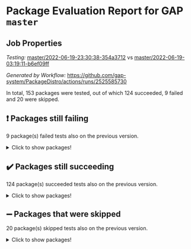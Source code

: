 # Package Evaluation Report for GAP `master`

## Job Properties

*Testing:* [master/2022-06-19-23:30:38-354a3712](https://github.com/gap-system/PackageDistro/blob/data/reports/master/2022-06-19-23:30:38-354a3712) vs [master/2022-06-19-03:19:11-b6ef09ff](https://github.com/gap-system/PackageDistro/blob/data/reports/master/2022-06-19-03:19:11-b6ef09ff)

*Generated by Workflow:* https://github.com/gap-system/PackageDistro/actions/runs/2525585730

In total, 153 packages were tested, out of which 124 succeeded, 9 failed and 20 were skipped.

## :exclamation: Packages still failing

9 package(s) failed tests also on the previous version.
<details><summary>Click to show packages!</summary>

- fining 1.4.1 [(failure)](https://github.com/gap-system/PackageDistro/runs/6958257848?check_suite_focus=true)
- francy 1.2.4 [(failure)](https://github.com/gap-system/PackageDistro/runs/6958258099?check_suite_focus=true)
- hap 1.41 [(failure)](https://github.com/gap-system/PackageDistro/runs/6958258668?check_suite_focus=true)
- normalizinterface 1.3.2 [(failure)](https://github.com/gap-system/PackageDistro/runs/6958259707?check_suite_focus=true)
- packagemanager 1.2 [(failure)](https://github.com/gap-system/PackageDistro/runs/6958259862?check_suite_focus=true)
- rcwa 4.6.4 [(failure)](https://github.com/gap-system/PackageDistro/runs/6958260181?check_suite_focus=true)
- recog 1.3.2 [(failure)](https://github.com/gap-system/PackageDistro/runs/6958260328?check_suite_focus=true)
- semigroups 4.0.0 [(failure)](https://github.com/gap-system/PackageDistro/runs/6958260819?check_suite_focus=true)
- ugaly 4.0.2 [(failure)](https://github.com/gap-system/PackageDistro/runs/6958261369?check_suite_focus=true)
</details>

## :heavy_check_mark: Packages still succeeding

124 package(s) succeeded tests also on the previous version.
<details><summary>Click to show packages!</summary>

- ace 5.4 [(success)](https://github.com/gap-system/PackageDistro/runs/6958255957?check_suite_focus=true)
- aclib 1.3.2 [(success)](https://github.com/gap-system/PackageDistro/runs/6958255985?check_suite_focus=true)
- agt 0.2 [(success)](https://github.com/gap-system/PackageDistro/runs/6958256028?check_suite_focus=true)
- alnuth 3.2.1 [(success)](https://github.com/gap-system/PackageDistro/runs/6958256115?check_suite_focus=true)
- anupq 3.2.6 [(success)](https://github.com/gap-system/PackageDistro/runs/6958256169?check_suite_focus=true)
- atlasrep 2.1.2 [(success)](https://github.com/gap-system/PackageDistro/runs/6958256201?check_suite_focus=true)
- autodoc 2022.03.10 [(success)](https://github.com/gap-system/PackageDistro/runs/6958256243?check_suite_focus=true)
- automata 1.15 [(success)](https://github.com/gap-system/PackageDistro/runs/6958256285?check_suite_focus=true)
- automgrp 1.3.2 [(success)](https://github.com/gap-system/PackageDistro/runs/6958256325?check_suite_focus=true)
- autpgrp 1.10.2 [(success)](https://github.com/gap-system/PackageDistro/runs/6958256399?check_suite_focus=true)
- cap 2022.06-03 [(success)](https://github.com/gap-system/PackageDistro/runs/6958256475?check_suite_focus=true)
- caratinterface 2.3.3 [(success)](https://github.com/gap-system/PackageDistro/runs/6958256528?check_suite_focus=true)
- cddinterface 2020.06.24 [(success)](https://github.com/gap-system/PackageDistro/runs/6958256587?check_suite_focus=true)
- circle 1.6.5 [(success)](https://github.com/gap-system/PackageDistro/runs/6958256640?check_suite_focus=true)
- classicpres 1.22 [(success)](https://github.com/gap-system/PackageDistro/runs/6958256692?check_suite_focus=true)
- cohomolo 1.6.10 [(success)](https://github.com/gap-system/PackageDistro/runs/6958256746?check_suite_focus=true)
- congruence 1.2.4 [(success)](https://github.com/gap-system/PackageDistro/runs/6958256789?check_suite_focus=true)
- corelg 1.56 [(success)](https://github.com/gap-system/PackageDistro/runs/6958256808?check_suite_focus=true)
- crime 1.6 [(success)](https://github.com/gap-system/PackageDistro/runs/6958256845?check_suite_focus=true)
- crisp 1.4.5 [(success)](https://github.com/gap-system/PackageDistro/runs/6958256867?check_suite_focus=true)
- crypting 0.10 [(success)](https://github.com/gap-system/PackageDistro/runs/6958256897?check_suite_focus=true)
- cryst 4.1.24 [(success)](https://github.com/gap-system/PackageDistro/runs/6958256926?check_suite_focus=true)
- crystcat 1.1.9 [(success)](https://github.com/gap-system/PackageDistro/runs/6958256965?check_suite_focus=true)
- ctbllib 1.3.4 [(success)](https://github.com/gap-system/PackageDistro/runs/6958257023?check_suite_focus=true)
- cubefree 1.19 [(success)](https://github.com/gap-system/PackageDistro/runs/6958257077?check_suite_focus=true)
- curlinterface 2.2.2 [(success)](https://github.com/gap-system/PackageDistro/runs/6958257148?check_suite_focus=true)
- cvec 2.7.5 [(success)](https://github.com/gap-system/PackageDistro/runs/6958257231?check_suite_focus=true)
- datastructures 0.2.7 [(success)](https://github.com/gap-system/PackageDistro/runs/6958257383?check_suite_focus=true)
- deepthought 1.0.5 [(success)](https://github.com/gap-system/PackageDistro/runs/6958257525?check_suite_focus=true)
- design 1.7 [(success)](https://github.com/gap-system/PackageDistro/runs/6958257607?check_suite_focus=true)
- difsets 2.3.1 [(success)](https://github.com/gap-system/PackageDistro/runs/6958257655?check_suite_focus=true)
- digraphs 1.5.3 [(success)](https://github.com/gap-system/PackageDistro/runs/6958257691?check_suite_focus=true)
- edim 1.3.5 [(success)](https://github.com/gap-system/PackageDistro/runs/6958257713?check_suite_focus=true)
- example 4.3.1 [(success)](https://github.com/gap-system/PackageDistro/runs/6958257740?check_suite_focus=true)
- factint 1.6.3 [(success)](https://github.com/gap-system/PackageDistro/runs/6958257761?check_suite_focus=true)
- ferret 1.0.7 [(success)](https://github.com/gap-system/PackageDistro/runs/6958257784?check_suite_focus=true)
- fga 1.4.0 [(success)](https://github.com/gap-system/PackageDistro/runs/6958257814?check_suite_focus=true)
- float 1.0.3 [(success)](https://github.com/gap-system/PackageDistro/runs/6958257889?check_suite_focus=true)
- format 1.4.3 [(success)](https://github.com/gap-system/PackageDistro/runs/6958257935?check_suite_focus=true)
- forms 1.2.7 [(success)](https://github.com/gap-system/PackageDistro/runs/6958257991?check_suite_focus=true)
- fplsa 1.2.5 [(success)](https://github.com/gap-system/PackageDistro/runs/6958258025?check_suite_focus=true)
- fr 2.4.8 [(success)](https://github.com/gap-system/PackageDistro/runs/6958258059?check_suite_focus=true)
- fwtree 1.3 [(success)](https://github.com/gap-system/PackageDistro/runs/6958258154?check_suite_focus=true)
- gbnp 1.0.5 [(success)](https://github.com/gap-system/PackageDistro/runs/6958258204?check_suite_focus=true)
- generalizedmorphismsforcap 2022.05-01 [(success)](https://github.com/gap-system/PackageDistro/runs/6958258276?check_suite_focus=true)
- genss 1.6.6 [(success)](https://github.com/gap-system/PackageDistro/runs/6958258320?check_suite_focus=true)
- gradedringforhomalg 2022.03-01 [(success)](https://github.com/gap-system/PackageDistro/runs/6958258362?check_suite_focus=true)
- grape 4.8.5 [(success)](https://github.com/gap-system/PackageDistro/runs/6958258415?check_suite_focus=true)
- groupoids 1.69 [(success)](https://github.com/gap-system/PackageDistro/runs/6958258464?check_suite_focus=true)
- grpconst 2.6.2 [(success)](https://github.com/gap-system/PackageDistro/runs/6958258514?check_suite_focus=true)
- guarana 0.96.3 [(success)](https://github.com/gap-system/PackageDistro/runs/6958258559?check_suite_focus=true)
- guava 3.16 [(success)](https://github.com/gap-system/PackageDistro/runs/6958258607?check_suite_focus=true)
- hapcryst 0.1.14 [(success)](https://github.com/gap-system/PackageDistro/runs/6958258751?check_suite_focus=true)
- hecke 1.5.3 [(success)](https://github.com/gap-system/PackageDistro/runs/6958258790?check_suite_focus=true)
- help 3.5 [(success)](https://github.com/gap-system/PackageDistro/runs/6958258839?check_suite_focus=true)
- idrel 2.44 [(success)](https://github.com/gap-system/PackageDistro/runs/6958258877?check_suite_focus=true)
- images 1.3.1 [(success)](https://github.com/gap-system/PackageDistro/runs/6958258925?check_suite_focus=true)
- intpic 0.3.0 [(success)](https://github.com/gap-system/PackageDistro/runs/6958258960?check_suite_focus=true)
- io 4.7.2 [(success)](https://github.com/gap-system/PackageDistro/runs/6958259007?check_suite_focus=true)
- irredsol 1.4.3 [(success)](https://github.com/gap-system/PackageDistro/runs/6958259048?check_suite_focus=true)
- json 2.1.0 [(success)](https://github.com/gap-system/PackageDistro/runs/6958259096?check_suite_focus=true)
- jupyterkernel 1.4.1 [(success)](https://github.com/gap-system/PackageDistro/runs/6958259122?check_suite_focus=true)
- jupyterviz 1.5.1 [(success)](https://github.com/gap-system/PackageDistro/runs/6958259158?check_suite_focus=true)
- kan 1.34 [(success)](https://github.com/gap-system/PackageDistro/runs/6958259195?check_suite_focus=true)
- kbmag 1.5.9 [(success)](https://github.com/gap-system/PackageDistro/runs/6958259225?check_suite_focus=true)
- laguna 3.9.5 [(success)](https://github.com/gap-system/PackageDistro/runs/6958259249?check_suite_focus=true)
- liealgdb 2.2.1 [(success)](https://github.com/gap-system/PackageDistro/runs/6958259274?check_suite_focus=true)
- liepring 2.6 [(success)](https://github.com/gap-system/PackageDistro/runs/6958259302?check_suite_focus=true)
- liering 2.4.2 [(success)](https://github.com/gap-system/PackageDistro/runs/6958259321?check_suite_focus=true)
- linearalgebraforcap 2022.06-02 [(success)](https://github.com/gap-system/PackageDistro/runs/6958259343?check_suite_focus=true)
- loops 3.4.1 [(success)](https://github.com/gap-system/PackageDistro/runs/6958259379?check_suite_focus=true)
- lpres 1.0.3 [(success)](https://github.com/gap-system/PackageDistro/runs/6958259417?check_suite_focus=true)
- majoranaalgebras 1.4 [(success)](https://github.com/gap-system/PackageDistro/runs/6958259444?check_suite_focus=true)
- mapclass 1.4.5 [(success)](https://github.com/gap-system/PackageDistro/runs/6958259465?check_suite_focus=true)
- matgrp 0.64 [(success)](https://github.com/gap-system/PackageDistro/runs/6958259506?check_suite_focus=true)
- modisom 2.5.2 [(success)](https://github.com/gap-system/PackageDistro/runs/6958259533?check_suite_focus=true)
- modulepresentationsforcap 2022.05-03 [(success)](https://github.com/gap-system/PackageDistro/runs/6958259558?check_suite_focus=true)
- monoidalcategories 2022.06-04 [(success)](https://github.com/gap-system/PackageDistro/runs/6958259589?check_suite_focus=true)
- nconvex 2020.11-04 [(success)](https://github.com/gap-system/PackageDistro/runs/6958259621?check_suite_focus=true)
- nilmat 1.4.1 [(success)](https://github.com/gap-system/PackageDistro/runs/6958259657?check_suite_focus=true)
- nock 1.5 [(success)](https://github.com/gap-system/PackageDistro/runs/6958259682?check_suite_focus=true)
- nq 2.5.8 [(success)](https://github.com/gap-system/PackageDistro/runs/6958259739?check_suite_focus=true)
- numericalsgps 1.3.0 [(success)](https://github.com/gap-system/PackageDistro/runs/6958259767?check_suite_focus=true)
- openmath 11.5.1 [(success)](https://github.com/gap-system/PackageDistro/runs/6958259803?check_suite_focus=true)
- orb 4.8.4 [(success)](https://github.com/gap-system/PackageDistro/runs/6958259837?check_suite_focus=true)
- patternclass 2.4.2 [(success)](https://github.com/gap-system/PackageDistro/runs/6958259897?check_suite_focus=true)
- permut 2.0.4 [(success)](https://github.com/gap-system/PackageDistro/runs/6958259925?check_suite_focus=true)
- polenta 1.3.10 [(success)](https://github.com/gap-system/PackageDistro/runs/6958259959?check_suite_focus=true)
- polymaking 0.8.6 [(success)](https://github.com/gap-system/PackageDistro/runs/6958259979?check_suite_focus=true)
- primgrp 3.4.2 [(success)](https://github.com/gap-system/PackageDistro/runs/6958260012?check_suite_focus=true)
- profiling 2.5.0 [(success)](https://github.com/gap-system/PackageDistro/runs/6958260039?check_suite_focus=true)
- qpa 1.33 [(success)](https://github.com/gap-system/PackageDistro/runs/6958260071?check_suite_focus=true)
- quagroup 1.8.3 [(success)](https://github.com/gap-system/PackageDistro/runs/6958260103?check_suite_focus=true)
- radiroot 2.9 [(success)](https://github.com/gap-system/PackageDistro/runs/6958260141?check_suite_focus=true)
- rds 1.8 [(success)](https://github.com/gap-system/PackageDistro/runs/6958260236?check_suite_focus=true)
- repndecomp 1.2.1 [(success)](https://github.com/gap-system/PackageDistro/runs/6958260445?check_suite_focus=true)
- repsn 3.1.0 [(success)](https://github.com/gap-system/PackageDistro/runs/6958260585?check_suite_focus=true)
- resclasses 4.7.2 [(success)](https://github.com/gap-system/PackageDistro/runs/6958260690?check_suite_focus=true)
- scscp 2.3.1 [(success)](https://github.com/gap-system/PackageDistro/runs/6958260775?check_suite_focus=true)
- sglppow 2.2 [(success)](https://github.com/gap-system/PackageDistro/runs/6958260850?check_suite_focus=true)
- sgpviz 0.999.5 [(success)](https://github.com/gap-system/PackageDistro/runs/6958260876?check_suite_focus=true)
- simpcomp 2.1.14 [(success)](https://github.com/gap-system/PackageDistro/runs/6958260900?check_suite_focus=true)
- singular 2020.12.18 [(success)](https://github.com/gap-system/PackageDistro/runs/6958260925?check_suite_focus=true)
- sla 1.5.3 [(success)](https://github.com/gap-system/PackageDistro/runs/6958260951?check_suite_focus=true)
- smallgrp 1.5 [(success)](https://github.com/gap-system/PackageDistro/runs/6958260986?check_suite_focus=true)
- smallsemi 0.6.13 [(success)](https://github.com/gap-system/PackageDistro/runs/6958261017?check_suite_focus=true)
- sonata 2.9.4 [(success)](https://github.com/gap-system/PackageDistro/runs/6958261051?check_suite_focus=true)
- sophus 1.25 [(success)](https://github.com/gap-system/PackageDistro/runs/6958261095?check_suite_focus=true)
- spinsym 1.5.2 [(success)](https://github.com/gap-system/PackageDistro/runs/6958261131?check_suite_focus=true)
- symbcompcc 1.3.2 [(success)](https://github.com/gap-system/PackageDistro/runs/6958261181?check_suite_focus=true)
- thelma 1.3 [(success)](https://github.com/gap-system/PackageDistro/runs/6958261213?check_suite_focus=true)
- tomlib 1.2.9 [(success)](https://github.com/gap-system/PackageDistro/runs/6958261245?check_suite_focus=true)
- toric 1.9.5 [(success)](https://github.com/gap-system/PackageDistro/runs/6958261284?check_suite_focus=true)
- transgrp 3.6.2 [(success)](https://github.com/gap-system/PackageDistro/runs/6958261323?check_suite_focus=true)
- unipot 1.5 [(success)](https://github.com/gap-system/PackageDistro/runs/6958261416?check_suite_focus=true)
- unitlib 4.1.0 [(success)](https://github.com/gap-system/PackageDistro/runs/6958261477?check_suite_focus=true)
- utils 0.72 [(success)](https://github.com/gap-system/PackageDistro/runs/6958261528?check_suite_focus=true)
- uuid 0.7 [(success)](https://github.com/gap-system/PackageDistro/runs/6958261576?check_suite_focus=true)
- walrus 0.9991 [(success)](https://github.com/gap-system/PackageDistro/runs/6958261619?check_suite_focus=true)
- wedderga 4.10.2 [(success)](https://github.com/gap-system/PackageDistro/runs/6958261659?check_suite_focus=true)
- xmod 2.88 [(success)](https://github.com/gap-system/PackageDistro/runs/6958261691?check_suite_focus=true)
- xmodalg 1.22 [(success)](https://github.com/gap-system/PackageDistro/runs/6958261742?check_suite_focus=true)
- yangbaxter 0.10.0 [(success)](https://github.com/gap-system/PackageDistro/runs/6958261772?check_suite_focus=true)
- zeromqinterface 0.13 [(success)](https://github.com/gap-system/PackageDistro/runs/6958261814?check_suite_focus=true)
</details>

## :heavy_minus_sign: Packages that were skipped

20 package(s) skipped tests also on the previous version.
<details><summary>Click to show packages!</summary>

- 4ti2interface 2022.03-01 [(skipped)](https://github.com/gap-system/PackageDistro/runs/6958226522?check_suite_focus=true)
- browse 1.8.14 [(skipped)](https://github.com/gap-system/PackageDistro/runs/6958226522?check_suite_focus=true)
- examplesforhomalg 2022.03-01 [(skipped)](https://github.com/gap-system/PackageDistro/runs/6958226522?check_suite_focus=true)
- gapdoc 1.6.5 [(skipped)](https://github.com/gap-system/PackageDistro/runs/6958226522?check_suite_focus=true)
- gauss 2022.03-01 [(skipped)](https://github.com/gap-system/PackageDistro/runs/6958226522?check_suite_focus=true)
- gaussforhomalg 2022.03-01 [(skipped)](https://github.com/gap-system/PackageDistro/runs/6958226522?check_suite_focus=true)
- gradedmodules 2022.03-01 [(skipped)](https://github.com/gap-system/PackageDistro/runs/6958226522?check_suite_focus=true)
- homalg 2022.03-01 [(skipped)](https://github.com/gap-system/PackageDistro/runs/6958226522?check_suite_focus=true)
- homalgtocas 2022.03-01 [(skipped)](https://github.com/gap-system/PackageDistro/runs/6958226522?check_suite_focus=true)
- io_forhomalg 2022.03-01 [(skipped)](https://github.com/gap-system/PackageDistro/runs/6958226522?check_suite_focus=true)
- itc 1.5.1 [(skipped)](https://github.com/gap-system/PackageDistro/runs/6958226522?check_suite_focus=true)
- localizeringforhomalg 2022.03-01 [(skipped)](https://github.com/gap-system/PackageDistro/runs/6958226522?check_suite_focus=true)
- matricesforhomalg 2022.04-01 [(skipped)](https://github.com/gap-system/PackageDistro/runs/6958226522?check_suite_focus=true)
- modules 2022.03-01 [(skipped)](https://github.com/gap-system/PackageDistro/runs/6958226522?check_suite_focus=true)
- polycyclic 2.16 [(skipped)](https://github.com/gap-system/PackageDistro/runs/6958226522?check_suite_focus=true)
- ringsforhomalg 2022.04-01 [(skipped)](https://github.com/gap-system/PackageDistro/runs/6958226522?check_suite_focus=true)
- sco 2022.03-01 [(skipped)](https://github.com/gap-system/PackageDistro/runs/6958226522?check_suite_focus=true)
- toolsforhomalg 2022.05-01 [(skipped)](https://github.com/gap-system/PackageDistro/runs/6958226522?check_suite_focus=true)
- toricvarieties 2022.03.23 [(skipped)](https://github.com/gap-system/PackageDistro/runs/6958226522?check_suite_focus=true)
- xgap 4.31 [(skipped)](https://github.com/gap-system/PackageDistro/runs/6958226522?check_suite_focus=true)
</details>

